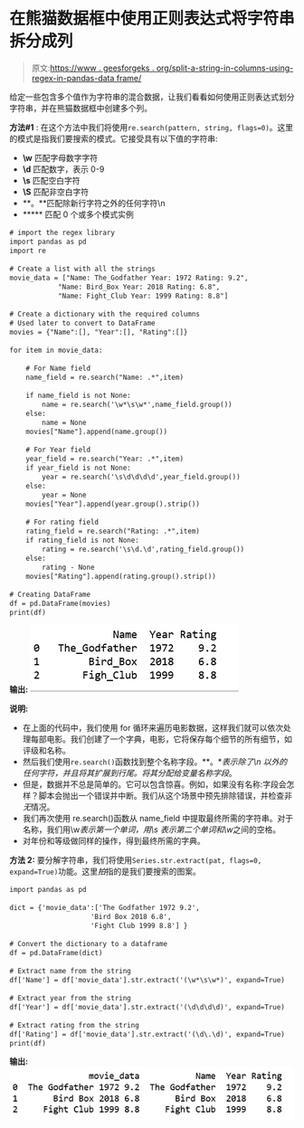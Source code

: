 # 在熊猫数据框中使用正则表达式将字符串拆分成列

> 原文:[https://www . geesforgeks . org/split-a-string-in-columns-using-regex-in-pandas-data frame/](https://www.geeksforgeeks.org/split-a-string-into-columns-using-regex-in-pandas-dataframe/)

给定一些包含多个值作为字符串的混合数据，让我们看看如何使用正则表达式划分字符串，并在熊猫数据框中创建多个列。

**方法#1** :
在这个方法中我们将使用`re.search(pattern, string, flags=0)`。这里的模式是指我们要搜索的模式。它接受具有以下值的字符串:

*   **\w** 匹配字母数字字符
*   **\d** 匹配数字，表示 0-9
*   **\s** 匹配空白字符
*   **\S** 匹配非空白字符
*   **。**匹配除新行字符之外的任何字符\n
*   ***** 匹配 0 个或多个模式实例

```
# import the regex library
import pandas as pd
import re

# Create a list with all the strings
movie_data = ["Name: The_Godfather Year: 1972 Rating: 9.2",
            "Name: Bird_Box Year: 2018 Rating: 6.8",
            "Name: Fight_Club Year: 1999 Rating: 8.8"]

# Create a dictionary with the required columns 
# Used later to convert to DataFrame
movies = {"Name":[], "Year":[], "Rating":[]}

for item in movie_data:

    # For Name field
    name_field = re.search("Name: .*",item)

    if name_field is not None:
        name = re.search('\w*\s\w*',name_field.group())
    else:
        name = None
    movies["Name"].append(name.group())

    # For Year field
    year_field = re.search("Year: .*",item)
    if year_field is not None:
        year = re.search('\s\d\d\d\d',year_field.group())
    else:
        year = None
    movies["Year"].append(year.group().strip())

    # For rating field
    rating_field = re.search("Rating: .*",item)
    if rating_field is not None: 
        rating = re.search('\s\d.\d',rating_field.group())
    else: 
        rating - None
    movies["Rating"].append(rating.group().strip())

# Creating DataFrame
df = pd.DataFrame(movies)
print(df)
```

**输出:**
![](img/6b4499bd9ce937fc0c3e650669b436d3.png)

**说明:**

*   在上面的代码中，我们使用 for 循环来遍历电影数据，这样我们就可以依次处理每部电影。我们创建了一个字典，电影，它将保存每个细节的所有细节，如评级和名称。
*   然后我们使用`re.search()`函数找到整个名称字段。**。**表示除了\n 以外的任何字符，并且*将其扩展到行尾。将其分配给变量*名称字段*。
*   但是，数据并不总是简单的。它可以包含惊喜。例如，如果没有名称:字段会怎样？脚本会抛出一个错误并中断。我们从这个场景中预先排除错误，并检查非*无*情况。
*   我们再次使用 re.search()函数从 name_field 中提取最终所需的字符串。对于名称，我们用\w*表示第一个单词，用\s 表示第二个单词和\w*之间的空格。
*   对年份和等级做同样的操作，得到最终所需的字典。

**方法 2:**
要分解字符串，我们将使用`Series.str.extract(pat, flags=0, expand=True)`功能。这里*拍*指的是我们要搜索的图案。

```
import pandas as pd

dict = {'movie_data':['The Godfather 1972 9.2',
                    'Bird Box 2018 6.8',
                    'Fight Club 1999 8.8'] }

# Convert the dictionary to a dataframe
df = pd.DataFrame(dict)

# Extract name from the string 
df['Name'] = df['movie_data'].str.extract('(\w*\s\w*)', expand=True)

# Extract year from the string 
df['Year'] = df['movie_data'].str.extract('(\d\d\d\d)', expand=True)

# Extract rating from the string 
df['Rating'] = df['movie_data'].str.extract('(\d\.\d)', expand=True)
print(df)
```

**输出:**
![](img/a993339ad32080f4f3ae4b748df6f236.png)